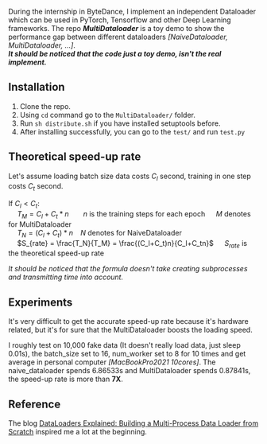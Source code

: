 During the internship in ByteDance, I implement an independent Dataloader which can be used in PyTorch, Tensorflow and other Deep Learning frameworks. The repo ***MultiDataloader*** is a toy demo to show the performance gap between different dataloaders *[NaiveDataloader, MultiDataloader, ...]*.  
***It should be noticed that the code just a toy demo, isn't the real implement.***

## Installation
  1. Clone the repo.
  2. Using `cd` command go to the `MultiDataloader/` folder.
  3. Run `sh distribute.sh` if you have installed setuptools before.
  4. After installing successfully, you can go to the `test/` and run `test.py`  
   
  ## Theoretical speed-up rate
   Let's assume loading batch size data costs $C_l$ second, training in one step costs $C_t$ second.  
   
   If $C_l \lt C_t$:  
   &ensp;&ensp; $T_M=C_l+C_t*n$ &emsp;&ensp;  $n$ is the training steps for each epoch &emsp; $M$ denotes for MultiDataloader  
   &ensp;&ensp; $T_N=(C_l+C_t)*n$ &ensp; $N$ denotes for NaiveDataloader  
   &ensp;&ensp; $S_{rate} = \frac{T_N}{T_M} = \frac{(C_l+C_t)n}{C_l+C_tn}$ &emsp; $S_{rate}$ is the theoretical speed-up rate  
   
   *It should be noticed that the formula doesn't take creating subprocesses and transmitting time into account.*
    
 ## Experiments
   It's very difficult to get the accurate speed-up rate because it's hardware related, but it's for sure that the MultiDataloader boosts the loading speed.  
   
   I roughly test on 10,000 fake data (It doesn't really load data, just sleep 0.01s), the batch_size set to 16, num_worker set to 8 for 10 times and get average in personal computer *[MacBookPro2021 10cores]*. The naive_dataloader spends 6.86533s and MultiDataloader spends 0.87841s, the speed-up rate is more than **7X**.  
 
 ## Reference  
   The blog [DataLoaders Explained: Building a Multi-Process Data Loader from Scratch](https://teddykoker.com/2020/12/dataloader/) inspired me a lot at the beginning.
